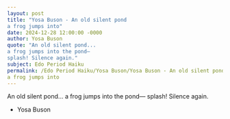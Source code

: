 ```yaml
---
layout: post
title: "Yosa Buson - An old silent pond
a frog jumps into"
date: 2024-12-28 12:00:00 -0000
author: Yosa Buson
quote: "An old silent pond...
a frog jumps into the pond—
splash! Silence again."
subject: Edo Period Haiku
permalink: /Edo Period Haiku/Yosa Buson/Yosa Buson - An old silent pond
a frog jumps into
---
```


An old silent pond...
a frog jumps into the pond—
splash! Silence again.

- Yosa Buson
